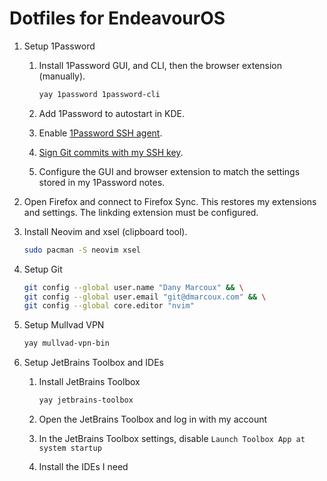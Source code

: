 # Dotfiles for EndeavourOS

1. Setup 1Password

   1. Install 1Password GUI, and CLI, then the browser extension (manually).

      ```bash
      yay 1password 1password-cli
      ```

   2. Add 1Password to autostart in KDE.

   3. Enable [1Password SSH agent](https://developer.1password.com/docs/ssh/get-started/#step-3-turn-on-the-1password-ssh-agent).

   4. [Sign Git commits with my SSH key](https://developer.1password.com/docs/ssh/git-commit-signing/).

   5. Configure the GUI and browser extension to match the settings stored in my 1Password notes.

2. Open Firefox and connect to Firefox Sync. This restores my extensions and
   settings. The linkding extension must be configured.

3. Install Neovim and xsel (clipboard tool).

   ```bash
   sudo pacman -S neovim xsel
   ```

4. Setup Git

   ```bash
   git config --global user.name "Dany Marcoux" && \
   git config --global user.email "git@dmarcoux.com" && \
   git config --global core.editor "nvim"
   ```

5. Setup Mullvad VPN

   ```bash
   yay mullvad-vpn-bin
   ```

6. Setup JetBrains Toolbox and IDEs

   1. Install JetBrains Toolbox

      ```bash
      yay jetbrains-toolbox
      ```

   2. Open the JetBrains Toolbox and log in with my account

   3. In the JetBrains Toolbox settings, disable `Launch Toolbox App at system startup`

   4. Install the IDEs I need
